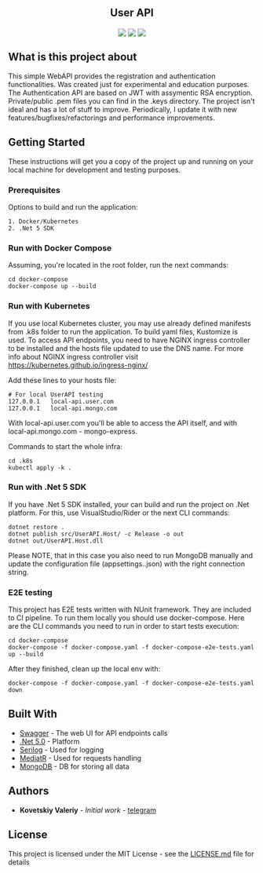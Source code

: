 <div>
    <h2 align=center> User API</h2>
    <p align="center">
        <img align=center src="https://circleci.com/gh/Expeth/user-api/tree/dev.svg?style=shield&circle-token=80c25fde688730c4dbc393ffeab9a12d6e9af00c"/>
        <img align=center src="https://img.shields.io/badge/semantic--release-angular-e10079?logo=semantic-release"/>
        <img align=center src="https://img.shields.io/endpoint?url=https%3A%2F%2Fgithub.kovetskiy.com%2Fbadges%2FlatestRelease%2Fuser-api"/>
    </p>
</div>

## What is this project about

This simple WebAPI provides the registration and authentication functionalities. Was created just for experimental and education purposes. The Authentication API are based on JWT with assymentic RSA encryption. Private/public .pem files you can find in the .keys directory. The project isn't ideal and has a lot of stuff to improve. Periodically, I update it with new features/bugfixes/refactorings and performance improvements.

## Getting Started

These instructions will get you a copy of the project up and running on your local machine for development and testing purposes.

### Prerequisites

Options to build and run the application:

```
1. Docker/Kubernetes
2. .Net 5 SDK
```

### Run with Docker Compose
Assuming, you're located in the root folder, run the next commands:
```
cd docker-compose
docker-compose up --build
```

### Run with Kubernetes
If you use local Kubernetes cluster, you may use already defined manifests from .k8s folder to run the application. To build yaml files, Kustomize is used. To access API endpoints, you need to have NGINX ingress controller to be installed and the hosts file updated to use the DNS name. For more info about NGINX ingress controller visit https://kubernetes.github.io/ingress-nginx/

Add these lines to your hosts file:
```
# For local UserAPI testing
127.0.0.1	local-api.user.com
127.0.0.1	local-api.mongo.com
```
With local-api.user.com you'll be able to access the API itself, and with local-api.mongo.com - mongo-express.

Commands to start the whole infra:
```
cd .k8s
kubectl apply -k .
```

### Run with .Net 5 SDK
If you have .Net 5 SDK installed, your can build and run the project on .Net platform. For this, use VisualStudio/Rider or the next CLI commands:
```
dotnet restore .
dotnet publish src/UserAPI.Host/ -c Release -o out
dotnet out/UserAPI.Host.dll
```
Please NOTE, that in this case you also need to run MongoDB manually and update the configuration file (appsettings.<ENV>.json) with the right connection string.

### E2E testing
This project has E2E tests written with NUnit framework. They are included to CI pipeline. To run them locally you should use docker-compose. Here are the CLI commands you need to run in order to start tests execution:
```
cd docker-compose
docker-compose -f docker-compose.yaml -f docker-compose-e2e-tests.yaml up --build
```

After they finished, clean up the local env with:
```
docker-compose -f docker-compose.yaml -f docker-compose-e2e-tests.yaml down
```

## Built With

* [Swagger](https://swagger.io/) - The web UI for API endpoints calls
* [.Net 5.0](https://dotnet.microsoft.com/download/dotnet/5.0) - Platform
* [Serilog](https://serilog.net/) - Used for logging
* [MediatR](https://github.com/jbogard/MediatR/wiki) - Used for requests handling
* [MongoDB](https://www.mongodb.com/) - DB for storing all data

## Authors

* **Kovetskiy Valeriy** - *Initial work* - [telegram](https://t.me/kovetskiy)

## License

This project is licensed under the MIT License - see the [LICENSE.md](LICENSE.md) file for details
